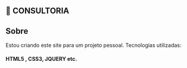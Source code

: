 ## 👋 CONSULTORIA

 ## Sobre
 
Estou criando este site para um projeto pessoal. Tecnologias utilizadas:

#### HTML5 , CSS3, JQUERY etc.
